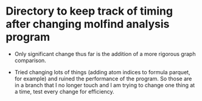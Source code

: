 # Directory to keep track of timing after changing molfind analysis program

* Only significant change thus far is the addition of a more rigorous graph comparison.

* Tried changing lots of things (adding atom indices to formula parquet, for example) and ruined the performance of the program. So those are in a branch that I no longer touch and I am trying to change one thing at a time, test every change for efficiency.
